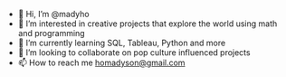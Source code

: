 - 👋 Hi, I’m @madyho
- 👀 I’m interested in creative projects that explore the world using math and programming
- 🌱 I’m currently learning SQL, Tableau, Python and more
- 💞️ I’m looking to collaborate on pop culture influenced projects
- 📫 How to reach me homadyson@gmail.com

<!---
madyho/madyho is a ✨ special ✨ repository because its `README.md` (this file) appears on your GitHub profile.
You can click the Preview link to take a look at your changes.
--->
